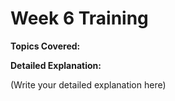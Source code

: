 # Week 6 Training

**Topics Covered:**

**Detailed Explanation:**

 (Write your detailed explanation here)


